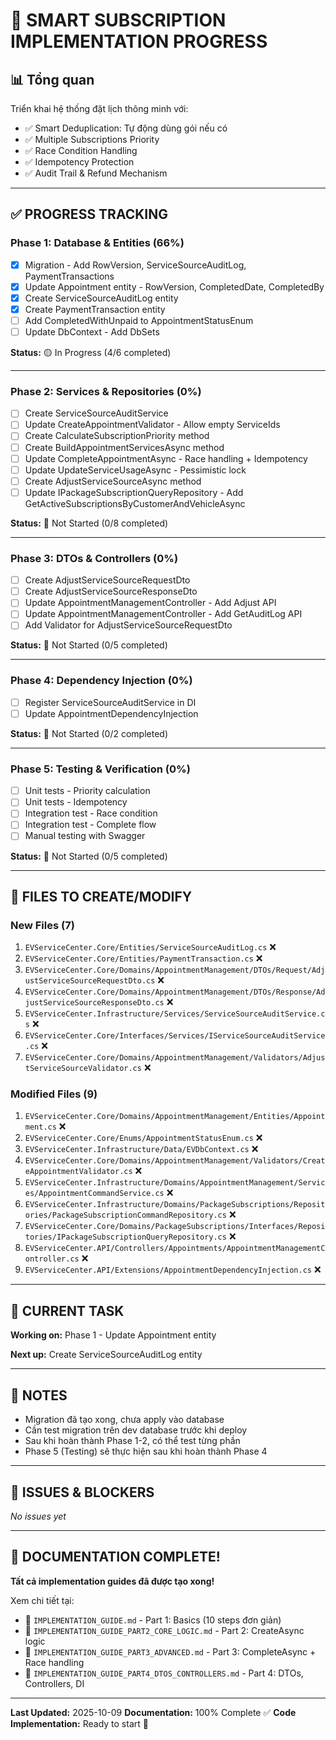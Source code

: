 # 🚀 SMART SUBSCRIPTION IMPLEMENTATION PROGRESS

## 📊 Tổng quan
Triển khai hệ thống đặt lịch thông minh với:
- ✅ Smart Deduplication: Tự động dùng gói nếu có
- ✅ Multiple Subscriptions Priority
- ✅ Race Condition Handling
- ✅ Idempotency Protection
- ✅ Audit Trail & Refund Mechanism

---

## ✅ PROGRESS TRACKING

### Phase 1: Database & Entities (66%)
- [x] Migration - Add RowVersion, ServiceSourceAuditLog, PaymentTransactions
- [x] Update Appointment entity - RowVersion, CompletedDate, CompletedBy
- [x] Create ServiceSourceAuditLog entity
- [x] Create PaymentTransaction entity
- [ ] Add CompletedWithUnpaid to AppointmentStatusEnum
- [ ] Update DbContext - Add DbSets

**Status:** 🟡 In Progress (4/6 completed)

---

### Phase 2: Services & Repositories (0%)
- [ ] Create ServiceSourceAuditService
- [ ] Update CreateAppointmentValidator - Allow empty ServiceIds
- [ ] Create CalculateSubscriptionPriority method
- [ ] Create BuildAppointmentServicesAsync method
- [ ] Update CompleteAppointmentAsync - Race handling + Idempotency
- [ ] Update UpdateServiceUsageAsync - Pessimistic lock
- [ ] Create AdjustServiceSourceAsync method
- [ ] Update IPackageSubscriptionQueryRepository - Add GetActiveSubscriptionsByCustomerAndVehicleAsync

**Status:** 🔴 Not Started (0/8 completed)

---

### Phase 3: DTOs & Controllers (0%)
- [ ] Create AdjustServiceSourceRequestDto
- [ ] Create AdjustServiceSourceResponseDto
- [ ] Update AppointmentManagementController - Add Adjust API
- [ ] Update AppointmentManagementController - Add GetAuditLog API
- [ ] Add Validator for AdjustServiceSourceRequestDto

**Status:** 🔴 Not Started (0/5 completed)

---

### Phase 4: Dependency Injection (0%)
- [ ] Register ServiceSourceAuditService in DI
- [ ] Update AppointmentDependencyInjection

**Status:** 🔴 Not Started (0/2 completed)

---

### Phase 5: Testing & Verification (0%)
- [ ] Unit tests - Priority calculation
- [ ] Unit tests - Idempotency
- [ ] Integration test - Race condition
- [ ] Integration test - Complete flow
- [ ] Manual testing with Swagger

**Status:** 🔴 Not Started (0/5 completed)

---

## 📁 FILES TO CREATE/MODIFY

### New Files (7)
1. `EVServiceCenter.Core/Entities/ServiceSourceAuditLog.cs` ❌
2. `EVServiceCenter.Core/Entities/PaymentTransaction.cs` ❌
3. `EVServiceCenter.Core/Domains/AppointmentManagement/DTOs/Request/AdjustServiceSourceRequestDto.cs` ❌
4. `EVServiceCenter.Core/Domains/AppointmentManagement/DTOs/Response/AdjustServiceSourceResponseDto.cs` ❌
5. `EVServiceCenter.Infrastructure/Services/ServiceSourceAuditService.cs` ❌
6. `EVServiceCenter.Core/Interfaces/Services/IServiceSourceAuditService.cs` ❌
7. `EVServiceCenter.Core/Domains/AppointmentManagement/Validators/AdjustServiceSourceValidator.cs` ❌

### Modified Files (9)
1. `EVServiceCenter.Core/Domains/AppointmentManagement/Entities/Appointment.cs` ❌
2. `EVServiceCenter.Core/Enums/AppointmentStatusEnum.cs` ❌
3. `EVServiceCenter.Infrastructure/Data/EVDbContext.cs` ❌
4. `EVServiceCenter.Core/Domains/AppointmentManagement/Validators/CreateAppointmentValidator.cs` ❌
5. `EVServiceCenter.Infrastructure/Domains/AppointmentManagement/Services/AppointmentCommandService.cs` ❌
6. `EVServiceCenter.Infrastructure/Domains/PackageSubscriptions/Repositories/PackageSubscriptionCommandRepository.cs` ❌
7. `EVServiceCenter.Core/Domains/PackageSubscriptions/Interfaces/Repositories/IPackageSubscriptionQueryRepository.cs` ❌
8. `EVServiceCenter.API/Controllers/Appointments/AppointmentManagementController.cs` ❌
9. `EVServiceCenter.API/Extensions/AppointmentDependencyInjection.cs` ❌

---

## 🎯 CURRENT TASK
**Working on:** Phase 1 - Update Appointment entity

**Next up:** Create ServiceSourceAuditLog entity

---

## 📝 NOTES
- Migration đã tạo xong, chưa apply vào database
- Cần test migration trên dev database trước khi deploy
- Sau khi hoàn thành Phase 1-2, có thể test từng phần
- Phase 5 (Testing) sẽ thực hiện sau khi hoàn thành Phase 4

---

## 🐛 ISSUES & BLOCKERS
_No issues yet_

---

## 🎉 DOCUMENTATION COMPLETE!

**Tất cả implementation guides đã được tạo xong!**

Xem chi tiết tại:
- 📄 `IMPLEMENTATION_GUIDE.md` - Part 1: Basics (10 steps đơn giản)
- 📄 `IMPLEMENTATION_GUIDE_PART2_CORE_LOGIC.md` - Part 2: CreateAsync logic
- 📄 `IMPLEMENTATION_GUIDE_PART3_ADVANCED.md` - Part 3: CompleteAsync + Race handling
- 📄 `IMPLEMENTATION_GUIDE_PART4_DTOS_CONTROLLERS.md` - Part 4: DTOs, Controllers, DI

---

**Last Updated:** 2025-10-09
**Documentation:** 100% Complete ✅
**Code Implementation:** Ready to start 🚀
